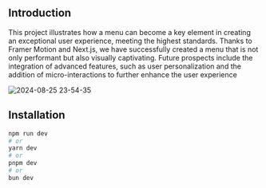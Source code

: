 ## Introduction
This project illustrates how a menu can become a key element in creating an exceptional user experience, meeting the highest standards. Thanks to Framer Motion and Next.js, we have successfully created a menu that is not only performant but also visually captivating. Future prospects include the integration of advanced features, such as user personalization and the addition of micro-interactions to further enhance the user experience



![2024-08-25 23-54-35](https://github.com/user-attachments/assets/96a51b97-7e38-4f42-b501-be9086d3301e)



## Installation

```bash
npm run dev
# or
yarn dev
# or
pnpm dev
# or
bun dev
```

